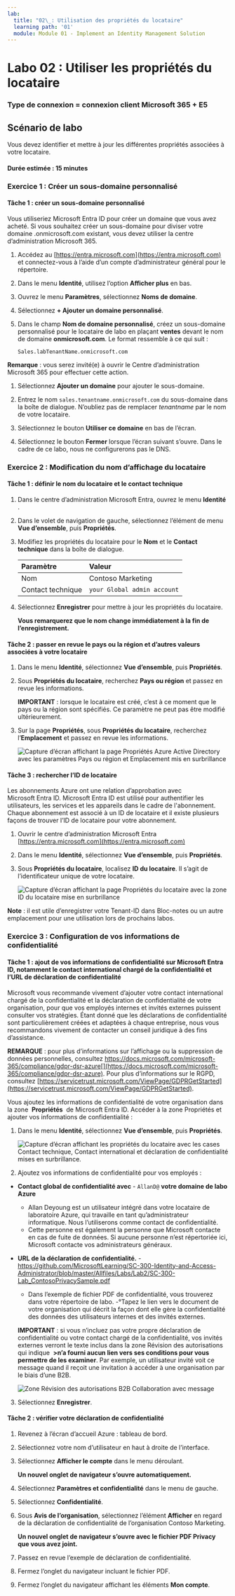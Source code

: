 ```yaml
---
lab:
  title: "02\_: Utilisation des propriétés du locataire"
  learning path: '01'
  module: Module 01 - Implement an Identity Management Solution
---
```


# Labo 02 : Utiliser les propriétés du locataire

### Type de connexion = connexion client Microsoft 365 + E5

## Scénario de labo

Vous devez identifier et mettre à jour les différentes propriétés associées à votre locataire.

#### Durée estimée : 15 minutes

### Exercice 1 : Créer un sous-domaine personnalisé 

#### Tâche 1 : créer un sous-domaine personnalisé

Vous utiliseriez Microsoft Entra ID pour créer un domaine que vous avez acheté.  Si vous souhaitez créer un sous-domaine pour diviser votre domaine .onmicrosoft.com existant, vous devez utiliser la centre d’administration Microsoft 365.

1. Accédez au [https://entra.microsoft.com](https://entra.microsoft.com) et connectez-vous à l’aide d’un compte d’administrateur général pour le répertoire.

1. Dans le menu **Identité**, utilisez l’option **Afficher plus** en bas.

1.  Ouvrez le menu **Paramètres**, sélectionnez **Noms de domaine**.

1. Sélectionnez **+ Ajouter un domaine personnalisé**.

1. Dans le champ **Nom de domaine personnalisé**, créez un sous-domaine personnalisé pour le locataire de labo en plaçant **ventes** devant le nom de domaine **onmicrosoft.com**.  Le format ressemble à ce qui suit :

    ```
    Sales.labTenantName.onmicrosoft.com
    ```

**Remarque** : vous serez invité(e) à ouvrir le Centre d’administration Microsoft 365 pour effectuer cette action.

1. Sélectionnez **Ajouter un domaine** pour ajouter le sous-domaine.

1. Entrez le nom `sales.tenantname.onmicrosoft.com` du sous-domaine dans la boîte de dialogue. N’oubliez pas de remplacer *tenantname* par le nom de votre locataire.

1. Sélectionnez le bouton **Utiliser ce domaine** en bas de l’écran.

1. Sélectionnez le bouton **Fermer** lorsque l’écran suivant s’ouvre.  Dans le cadre de ce labo, nous ne configurerons pas le DNS.

### Exercice 2 : Modification du nom d’affichage du locataire

#### Tâche 1 : définir le nom du locataire et le contact technique

1. Dans le centre d’administration Microsoft Entra, ouvrez le menu **Identité** .

1. Dans le volet de navigation de gauche, sélectionnez l’élément de menu **Vue d’ensemble**, puis **Propriétés**.

1. Modifiez les propriétés du locataire pour le **Nom** et le **Contact technique** dans la boîte de dialogue.

    | **Paramètre** | **Valeur** |
    | :--- | :--- |
    | Nom | Contoso Marketing |
    | Contact technique | `your Global admin account` |

1. Sélectionnez **Enregistrer** pour mettre à jour les propriétés du locataire.

   **Vous remarquerez que le nom change immédiatement à la fin de l’enregistrement.**

#### Tâche 2 : passer en revue le pays ou la région et d’autres valeurs associées à votre locataire

1. Dans le menu **Identité**, sélectionnez **Vue d’ensemble**, puis **Propriétés**.

2. Sous **Propriétés du locataire**, recherchez **Pays ou région** et passez en revue les informations.

    **IMPORTANT** : lorsque le locataire est créé, c’est à ce moment que le pays ou la région sont spécifiés. Ce paramètre ne peut pas être modifié ultérieurement.

3. Sur la page **Propriétés**, sous **Propriétés du locataire**, recherchez l’**Emplacement** et passez en revue les informations.

    ![Capture d’écran affichant la page Propriétés Azure Active Directory avec les paramètres Pays ou région et Emplacement mis en surbrillance](./media/azure-active-directory-properties-country-location.png)

#### Tâche 3 : rechercher l’ID de locataire

Les abonnements Azure ont une relation d’approbation avec Microsoft Entra ID. Microsoft Entra ID est utilisé pour authentifier les utilisateurs, les services et les appareils dans le cadre de l'abonnement. Chaque abonnement est associé à un ID de locataire et il existe plusieurs façons de trouver l’ID de locataire pour votre abonnement.

1. Ouvrir le centre d’administration Microsoft Entra [https://entra.microsoft.com](https://entra.microsoft.com)

1. Dans le menu **Identité**, sélectionnez **Vue d’ensemble**, puis **Propriétés**.

1. Sous **Propriétés du locataire**, localisez **ID du locataire**. Il s’agit de l’identificateur unique de votre locataire.

    ![Capture d’écran affichant la page Propriétés du locataire avec la zone ID du locataire mise en surbrillance](./media/portal-tenant-id.png)

**Note** : il est utile d’enregistrer votre Tenant-ID dans Bloc-notes ou un autre emplacement pour une utilisation lors de prochains labos.

### Exercice 3 : Configuration de vos informations de confidentialité

#### Tâche 1 : ajout de vos informations de confidentialité sur Microsoft Entra ID, notamment le contact international chargé de la confidentialité et l’URL de déclaration de confidentialité

Microsoft vous recommande vivement d’ajouter votre contact international chargé de la confidentialité et la déclaration de confidentialité de votre organisation, pour que vos employés internes et invités externes puissent consulter vos stratégies. Étant donné que les déclarations de confidentialité sont particulièrement créées et adaptées à chaque entreprise, nous vous recommandons vivement de contacter un conseil juridique à des fins d’assistance.

   **REMARQUE** : pour plus d’informations sur l’affichage ou la suppression de données personnelles, consultez https://docs.microsoft.com/microsoft-365/compliance/gdpr-dsr-azure[](https://docs.microsoft.com/microsoft-365/compliance/gdpr-dsr-azure). Pour plus d’informations sur le RGPD, consultez [https://servicetrust.microsoft.com/ViewPage/GDPRGetStarted](https://servicetrust.microsoft.com/ViewPage/GDPRGetStarted).

Vous ajoutez les informations de confidentialité de votre organisation dans la zone  **Propriétés**  de Microsoft Entra ID. Accéder à la zone Propriétés et ajouter vos informations de confidentialité :

1. Dans le menu **Identité**, sélectionnez **Vue d’ensemble**, puis **Propriétés**.

    ![Capture d’écran affichant les propriétés du locataire avec les cases Contact technique, Contact international et déclaration de confidentialité mises en surbrillance.](./media/properties-area.png)

2. Ajoutez vos informations de confidentialité pour vos employés :

- **Contact global de confidentialité avec** - `AllanD@` **votre domaine de labo Azure**
     - Allan Deyoung est un utilisateur intégré dans votre locataire de laboratoire Azure, qui travaille en tant qu’administrateur informatique. Nous l’utiliserons comme contact de confidentialité.
     - Cette personne est également la personne que Microsoft contacte en cas de fuite de données. Si aucune personne n’est répertoriée ici, Microsoft contacte vos administrateurs généraux.

- **URL de la déclaration de confidentialité.** -  <https://github.com/MicrosoftLearning/SC-300-Identity-and-Access-Administrator/blob/master/Allfiles/Labs/Lab2/SC-300-Lab_ContosoPrivacySample.pdf>

     - Dans l’exemple de fichier PDF de confidentialité, vous trouverez dans votre répertoire de labo.
     -°Tapez le lien vers le document de votre organisation qui décrit la façon dont elle gère la confidentialité des données des utilisateurs internes et des invités externes.

    **IMPORTANT** : si vous n’incluez pas votre propre déclaration de confidentialité ou votre contact chargé de la confidentialité, vos invités externes verront le texte inclus dans la zone Révision des autorisations qui indique  **<your org name>\>n’a fourni aucun lien vers ses conditions pour vous permettre de les examiner**. Par exemple, un utilisateur invité voit ce message quand il reçoit une invitation à accéder à une organisation par le biais d’une B2B.

    ![Zone Révision des autorisations B2B Collaboration avec message](./media/active-directory-no-privacy-statement-or-contact.png)

3. Sélectionnez **Enregistrer**.

#### Tâche 2 : vérifier votre déclaration de confidentialité

1. Revenez à l’écran d’accueil Azure : tableau de bord.
2. Sélectionnez votre nom d’utilisateur en haut à droite de l’interface.
3. Sélectionnez **Afficher le compte** dans le menu déroulant.

     **Un nouvel onglet de navigateur s’ouvre automatiquement.**

4. Sélectionnez **Paramètres et confidentialité** dans le menu de gauche.
5. Sélectionnez **Confidentialité**.
6. Sous **Avis de l’organisation**, sélectionnez l’élément **Afficher** en regard de la déclaration de confidentialité de l’organisation Contoso Marketing.

     **Un nouvel onglet de navigateur s’ouvre avec le fichier PDF Privacy que vous avez joint.**

7. Passez en revue l’exemple de déclaration de confidentialité.
8. Fermez l’onglet du navigateur incluant le fichier PDF.
9. Fermez l’onglet du navigateur affichant les éléments **Mon compte**.
